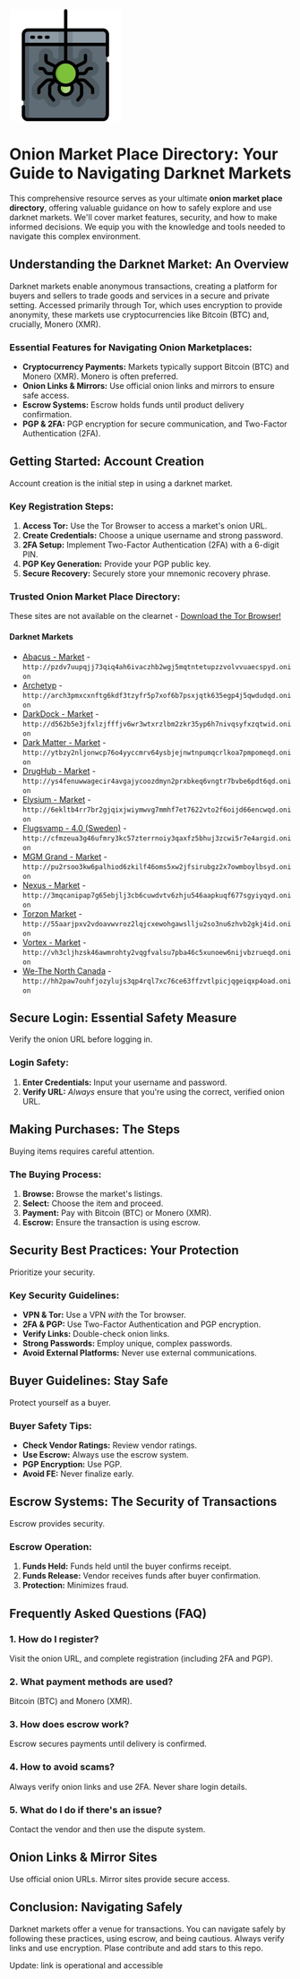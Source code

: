 <img src="/images/top.webp" width="200">

# Onion Market Place Directory: Your Guide to Navigating Darknet Markets

This comprehensive resource serves as your ultimate **onion market place directory**, offering valuable guidance on how to safely explore and use darknet markets. We'll cover market features, security, and how to make informed decisions.  We equip you with the knowledge and tools needed to navigate this complex environment.

##  Understanding the Darknet Market: An Overview

Darknet markets enable anonymous transactions, creating a platform for buyers and sellers to trade goods and services in a secure and private setting. Accessed primarily through Tor, which uses encryption to provide anonymity, these markets use cryptocurrencies like Bitcoin (BTC) and, crucially, Monero (XMR).

### Essential Features for Navigating Onion Marketplaces:

*   **Cryptocurrency Payments:** Markets typically support Bitcoin (BTC) and Monero (XMR). Monero is often preferred.
*   **Onion Links & Mirrors:** Use official onion links and mirrors to ensure safe access.
*   **Escrow Systems:** Escrow holds funds until product delivery confirmation.
*   **PGP & 2FA:**  PGP encryption for secure communication, and Two-Factor Authentication (2FA).

## Getting Started: Account Creation

Account creation is the initial step in using a darknet market.

### Key Registration Steps:

1.  **Access Tor:** Use the Tor Browser to access a market's onion URL.
2.  **Create Credentials:** Choose a unique username and strong password.
3.  **2FA Setup:** Implement Two-Factor Authentication (2FA) with a 6-digit PIN.
4.  **PGP Key Generation:** Provide your PGP public key.
5.  **Secure Recovery:** Securely store your mnemonic recovery phrase.

### Trusted Onion Market Place Directory:
These sites are not available on the clearnet - [Download the Tor Browser!](https://www.torproject.org/download/)

#### Darknet Markets

*   [Abacus - Market](http://pzdv7uupqjj73qiq4ah6ivaczhb2wgj5mqtntetupzzvolvvuaecspyd.onion) - `http://pzdv7uupqjj73qiq4ah6ivaczhb2wgj5mqtntetupzzvolvvuaecspyd.onion`
*   [Archetyp](@archetyp) - `http://arch3pmxcxnftg6kdf3tzyfr5p7xof6b7psxjqtk635egp4j5qwdudqd.onion`
*   [DarkDock - Market](http://d562b5e3jfxlzjfffjv6wr3wtxrzlbm2zkr35yp6h7nivqsyfxzqtwid.onion) - `http://d562b5e3jfxlzjfffjv6wr3wtxrzlbm2zkr35yp6h7nivqsyfxzqtwid.onion`
*   [Dark Matter - Market](http://ytbzy2nljonwcp76o4yyccmrv64ysbjejnwtnpumqcrlkoa7pmpomeqd.onion) - `http://ytbzy2nljonwcp76o4yyccmrv64ysbjejnwtnpumqcrlkoa7pmpomeqd.onion`
*   [DrugHub - Market](http://ys4fenuwwagecir4avgajycoozdmyn2prxbkeq6vngtr7bvbe6pdt6qd.onion) - `http://ys4fenuwwagecir4avgajycoozdmyn2prxbkeq6vngtr7bvbe6pdt6qd.onion`
*   [Elysium - Market](http://6ekltb4rr7br2gjqixjwiymwvg7mmhf7et7622vto2f6oijd66encwqd.onion) - `http://6ekltb4rr7br2gjqixjwiymwvg7mmhf7et7622vto2f6oijd66encwqd.onion`
*   [Flugsvamp - 4.0 (Sweden)](http://cfmzeua3g46ufmry3kc57zterrnoiy3qaxfz5bhuj3zcwi5r7e4argid.onion) - `http://cfmzeua3g46ufmry3kc57zterrnoiy3qaxfz5bhuj3zcwi5r7e4argid.onion`
*   [MGM Grand - Market](http://pu2rsoo3kw6palhiod6zkilf46oms5xw2jfsirubgz2x7owmboylbsyd.onion) - `http://pu2rsoo3kw6palhiod6zkilf46oms5xw2jfsirubgz2x7owmboylbsyd.onion`
*   [Nexus - Market](http://3mqcanipap7g65ebjlj3cb6cuwdvtv6zhju546aapkuqf677sgyiyqyd.onion) - `http://3mqcanipap7g65ebjlj3cb6cuwdvtv6zhju546aapkuqf677sgyiyqyd.onion`
*   [Torzon Market](http://55aarjpxv2vdoavwvroz2lqjcxewohgawsllju2so3nu6zhvb2gkj4id.onion) - `http://55aarjpxv2vdoavwvroz2lqjcxewohgawsllju2so3nu6zhvb2gkj4id.onion`
*   [Vortex - Market](http://vh3cljhzsk46awmrohty2vqgfvalsu7pba46c5xunoew6nijvbzrueqd.onion) - `http://vh3cljhzsk46awmrohty2vqgfvalsu7pba46c5xunoew6nijvbzrueqd.onion`
*   [We-The North Canada](http://hh2paw7ouhfjozylujs3qp4rql7xc76ce63ffzvtlpicjqgeiqxp4oad.onion) - `http://hh2paw7ouhfjozylujs3qp4rql7xc76ce63ffzvtlpicjqgeiqxp4oad.onion`

## Secure Login: Essential Safety Measure

Verify the onion URL before logging in.

### Login Safety:

1.  **Enter Credentials:** Input your username and password.
2.  **Verify URL:** *Always* ensure that you're using the correct, verified onion URL.

## Making Purchases: The Steps

Buying items requires careful attention.

### The Buying Process:

1.  **Browse:** Browse the market's listings.
2.  **Select:** Choose the item and proceed.
3.  **Payment:** Pay with Bitcoin (BTC) or Monero (XMR).
4.  **Escrow:**  Ensure the transaction is using escrow.

## Security Best Practices: Your Protection

Prioritize your security.

### Key Security Guidelines:

*   **VPN & Tor:** Use a VPN *with* the Tor browser.
*   **2FA & PGP:** Use Two-Factor Authentication and PGP encryption.
*   **Verify Links:** Double-check onion links.
*   **Strong Passwords:** Employ unique, complex passwords.
*   **Avoid External Platforms:** Never use external communications.

## Buyer Guidelines: Stay Safe

Protect yourself as a buyer.

### Buyer Safety Tips:

*   **Check Vendor Ratings:** Review vendor ratings.
*   **Use Escrow:** Always use the escrow system.
*   **PGP Encryption:** Use PGP.
*   **Avoid FE:** Never finalize early.

##  Escrow Systems: The Security of Transactions

Escrow provides security.

###  Escrow Operation:

1.  **Funds Held:**  Funds held until the buyer confirms receipt.
2.  **Funds Release:** Vendor receives funds after buyer confirmation.
3.  **Protection:** Minimizes fraud.

## Frequently Asked Questions (FAQ)

### 1. How do I register?

Visit the onion URL, and complete registration (including 2FA and PGP).

### 2.  What payment methods are used?

Bitcoin (BTC) and Monero (XMR).

### 3. How does escrow work?

Escrow secures payments until delivery is confirmed.

### 4. How to avoid scams?

Always verify onion links and use 2FA. Never share login details.

### 5.  What do I do if there's an issue?

Contact the vendor and then use the dispute system.

## Onion Links & Mirror Sites

Use official onion URLs. Mirror sites provide secure access.

## Conclusion: Navigating Safely

Darknet markets offer a venue for transactions. You can navigate safely by following these practices, using escrow, and being cautious. Always verify links and use encryption.
Plase contribute and add stars to this repo.



Update: link is operational and accessible